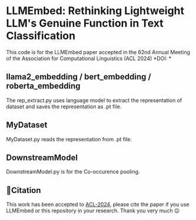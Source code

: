 # LLMEmbed: Rethinking Lightweight LLM's Genuine Function in Text Classification
This code is for the LLMEmbed paper accepted in the 62nd Annual Meeting of the Association for Computational Linguistics (ACL 2024)
*DOI: *

## llama2_embedding / bert_embedding / roberta_embedding
The rep_extract.py uses language model to extract the representation of dataset and saves the representation as .pt file.

## MyDataset
MyDataset.py reads the representation from .pt file.

## DownstreamModel
DownstreamModel.py is for the Co-occurence pooling.

## 📜Citation

This work has been accepted to [ACL-2024](DOI: ), please cite the paper if you use LLMEmbed or this repository in your research.
Thank you very much 😉


